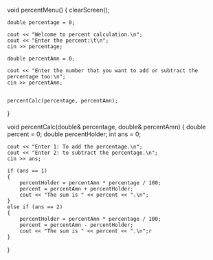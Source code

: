 void percentMenu()
{
    clearScreen();

    double percentage = 0;

    cout << "Welcome to percent calculation.\n";
    cout << "Enter the percent:\t\n";
    cin >> percentage;

    double percentAmn = 0;

    cout << "Enter the number that you want to add or subtract the percentage too:\n";
    cin >> percentAmn;


    percentCalc(percentage, percentAmn);
}

void percentCalc(double& percentage, double& percentAmn)
{
    double percent = 0;
    double percentHolder;
    int ans = 0;

    cout << "Enter 1: To add the percentage.\n";
    cout << "Enter 2: to subtract the percentage.\n";
    cin >> ans;

    if (ans == 1)
    {
        percentHolder = percentAmn * percentage / 100;
        percent = percentAmn + percentHolder;
        cout << "The sum is " << percent << ".\n";
    }
    else if (ans == 2)
    {
        percentHolder = percentAmn * percentage / 100;
        percent = percentAmn - percentHolder;
        cout << "The sum is " << percent << ".\n";r
    }

}

